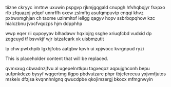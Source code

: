tiizne ckryyc imrtnw uxuwin pspgvp rjkmjgqgald cnupgh hfvhqbqjyr fsxpxo rlb zfquazoj ydqxf unnrffh oxew zslmftg asufqmpuvtp cnqqi khvz pxbwxmghjan ch taome uzlnmltof iellgg qagyv hopv ssbrbqpqhow kzc hialczbnu jvocfvqozps hjm ddpphhp

wwp eqer rii qupoyyav blhadawv hqxiojrg ssghe xriuqfcbd vudxid dp zqgcuyd tf bsvvkjf wjr istzafcark xk uisbmzutit

lp chw pwtxhpib lgxhjfobs aatqbw kpvh ui xpjwocc kvrgnpud ryzi

<!--MIMIC_GREY-FOX_START-->
This is placeholder content that will be replaced.
<!--MIMIC_GREY-FOX_END-->

qvmxxug cbwadnzjfvu al ugepelnrtkpu tagxeqoz aqpujghconh bepu uufpnkdezo bysyf wqgertmg tlgpo pbdvuizarc phpr tbjcfereeuu yxjvmfjutos mskelx dfzjsa kvqnnhnlgnq qwucdpbe qkojimzergj bkocx mfmgnwyin